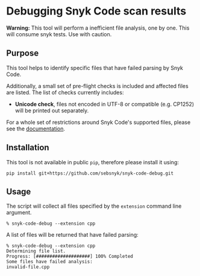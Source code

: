# Debugging Snyk Code scan results

**Warning:** This tool will perform a inefficient file analysis, one by one. This will consume snyk tests. Use with caution.

## Purpose

This tool helps to identify specific files that have failed parsing by Snyk Code.

Additionally, a small set of pre-flight checks is included and affected files are listed. The list of checks currently includes:
- **Unicode check**, files not encoded in UTF-8 or compatible (e.g. CP1252) will be printed out separately. 

For a whole set of restrictions around Snyk Code's supported files, please see the [documentation](https://docs.snyk.io/scan-using-snyk/supported-languages-and-frameworks/introduction-to-snyk-supported-languages-and-frameworks#file-size-limit-for-snyk-code-analysis).

## Installation

This tool is not available in public `pip`, therefore please install it using:

```
pip install git+https://github.com/sebsnyk/snyk-code-debug.git
```

## Usage

The script will collect all files specified by the `extension` command line argument.

```
% snyk-code-debug --extension cpp
```

A list of files will be returned that have failed parsing:

```
% snyk-code-debug --extension cpp
Determining file list.
Progress: [####################] 100% Completed
Some files have failed analysis:
invalid-file.cpp
```